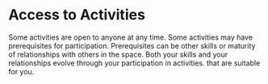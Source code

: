 # Access to Activities

Some activities are open to anyone at any time. Some activities may have prerequisites for participation. Prerequisites can be other skills or maturity of relationships with others in the space. Both your skills and your relationships evolve through your participation in activities. that are suitable for you.